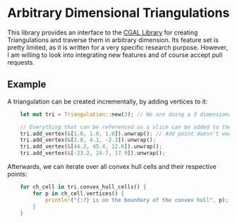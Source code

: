 # Arbitrary Dimensional Triangulations

This library provides an interface to the [CGAL
Library](https://cgal.org) for creating Triangulations and traverse
them in arbitrary dimension. Its feature set is pretty limited, as it
is written for a very specific research purpose. However, I am willing
to look into integrating new features and of course accept pull requests.

## Example
A triangulation can be created incrementally, by adding vertices to it:

``` rust
    let mut tri = Triangulation::new(3); // We are doing a 3 dimensional triangulation

    // Everything that can be referenced as a slice can be added to the Triangulation
    tri.add_vertex(&[1.0, 1.0, 1.0]).unwrap(); // Add point doesn't work for points in the wrong dimension
    tri.add_vertex(&[2.0, 4.1, -2.3]).unwrap();
    tri.add_vertex(&[44.2, 45.4, 12.6]).unwrap();
    tri.add_vertex(&[-23.2, 24.7, 17.9]).unwrap();
```

Afterwards, we can iterate over all convex hull cells and their respective points:

``` rust
    for ch_cell in tri.convex_hull_cells() {
        for p in ch_cell.vertices() {
            println!("{:?} is on the boundary of the convex hull", p);
        }
    }
```



